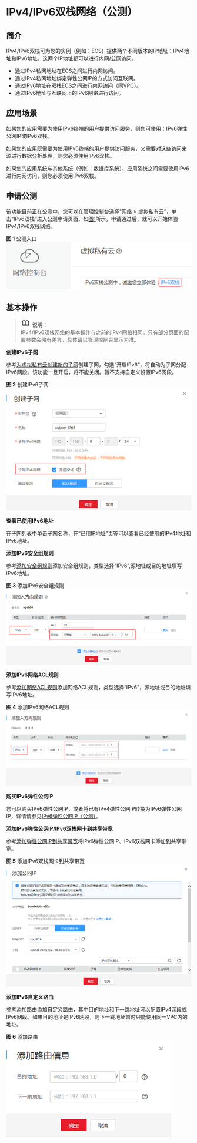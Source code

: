 # IPv4/IPv6双栈网络（公测）<a name="vpc_0002"></a>

## 简介<a name="section31519520369"></a>

IPv4/IPv6双栈可为您的实例（例如：ECS）提供两个不同版本的IP地址：IPv4地址和IPv6地址，这两个IP地址都可以进行内网/公网访问。

-   通过IPv4私网地址在ECS之间进行内网访问。
-   通过IPv4私网地址绑定弹性公网IP的方式访问互联网。
-   通过IPv6地址在双栈ECS之间进行内网访问（同VPC）。
-   通过IPv6地址与互联网上的IPv6网络进行访问。

## 应用场景<a name="section182413208373"></a>

如果您的应用需要为使用IPv6终端的用户提供访问服务，则您可使用：IPv6弹性公网IP或IPv6双栈。

如果您的应用既需要为使用IPv6终端的用户提供访问服务，又需要对这些访问来源进行数据分析处理，则您必须使用IPv6双栈。

如果您的应用系统与其他系统（例如：数据库系统）、应用系统之间需要使用IPv6进行内网访问，则您必须使用IPv6双栈。

## 申请公测<a name="section56771515155317"></a>

该功能目前正在公测中，您可以在管理控制台选择“网络 \> 虚拟私有云”，单击“IPv6双栈”进入公测申请页面，如[图1](#fig188409356203)所示。申请通过后，就可以开始体验IPv4/IPv6双栈网络。

**图 1**  公测入口<a name="fig188409356203"></a>  
![](figures/公测入口.png "公测入口")

## 基本操作<a name="section194330165219"></a>

>![](public_sys-resources/icon-note.gif) **说明：**   
>IPv4/IPv6双栈网络的基本操作与之前的IPv4网络相同。只有部分页面的配置参数会略有差异，具体请以管理控制台显示为准。  

**创建IPv6子网**

参考[为虚拟私有云创建新的子网](为虚拟私有云创建新的子网.md)创建子网，勾选“开启IPv6”，将自动为子网分配IPv6网段。该功能一旦开启，将不能关闭。暂不支持自定义设置IPv6网段。

**图 2**  创建IPv6子网<a name="fig8113192217189"></a>  
![](figures/创建IPv6子网.png "创建IPv6子网")

**查看已使用IPv6地址**

在子网列表中单击子网名称，在“已用IP地址”页签可以查看已经使用的IPv4地址和IPv6地址。

**添加IPv6安全组规则**

参考[添加安全组规则](添加安全组规则.md)添加安全组规则，类型选择“IPv6”,源地址或目的地址填写IPv6地址。

**图 3**  添加IPv6安全组规则<a name="fig10442193883817"></a>  
![](figures/添加IPv6安全组规则.png "添加IPv6安全组规则")

**添加IPv6网络ACL规则**

参考[添加网络ACL规则](添加网络ACL规则.md)添加网络ACL规则，类型选择“IPv6”，源地址或目的地址填写IPv6地址。

**图 4**  添加IPv6网络ACL规则<a name="fig374494352712"></a>  
![](figures/添加IPv6网络ACL规则.png "添加IPv6网络ACL规则")

**购买IPv6弹性公网IP**

您可以购买IPv6弹性公网IP，或者将已有IPv4弹性公网IP转换为IPv6弹性公网IP，详情请参见[IPv6弹性公网IP（公测）](IPv6弹性公网IP（公测）.md)。

**添加IPv6弹性公网IP/IPv6双栈网卡到共享带宽**

参考[添加弹性公网IP到共享带宽](添加弹性公网IP到共享带宽.md)将IPv6弹性公网IP、IPv6双栈网卡添加到共享带宽。

**图 5**  添加IPv6双栈网卡到共享带宽<a name="fig4569191243013"></a>  
![](figures/添加IPv6双栈网卡到共享带宽.png "添加IPv6双栈网卡到共享带宽")

**添加IPv6自定义路由**

参考[添加路由](添加路由.md)添加自定义路由，其中目的地址和下一跳地址可以配置IPv4网段或IPv6网段。如果目的地址是IPv6网段，则下一跳地址暂时只能使用同一VPC内的地址。

**图 6**  添加路由<a name="fig1737433545914"></a>  
![](figures/添加路由.png "添加路由")

